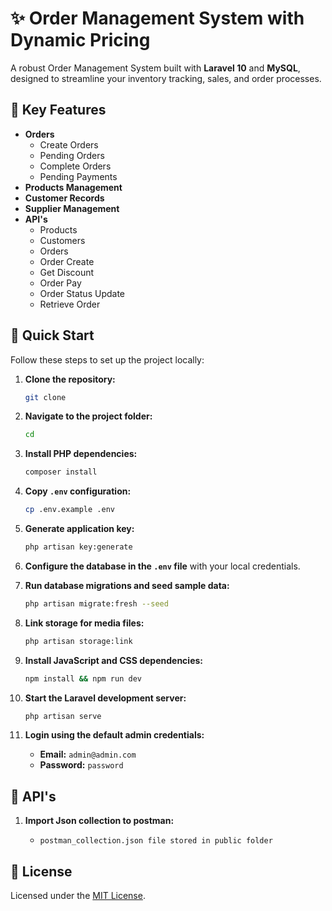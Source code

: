 # ✨ Order Management System with Dynamic Pricing

A robust Order Management System built with **Laravel 10** and **MySQL**, designed to streamline your inventory tracking, sales, and order processes.

## 🌟 Key Features

- **Orders**
  - Create Orders
  - Pending Orders
  - Complete Orders
  - Pending Payments
- **Products Management**
- **Customer Records**
- **Supplier Management**
- **API's**
  - Products
  - Customers
  - Orders
  - Order Create
  - Get Discount
  - Order Pay
  - Order Status Update
  - Retrieve Order

## 🚀 Quick Start

Follow these steps to set up the project locally:

1. **Clone the repository:**

    ```bash
    git clone
    ```

2. **Navigate to the project folder:**

    ```bash
    cd
    ```

3. **Install PHP dependencies:**

    ```bash
    composer install
    ```

4. **Copy `.env` configuration:**

    ```bash
    cp .env.example .env
    ```

5. **Generate application key:**

    ```bash
    php artisan key:generate
    ```

6. **Configure the database in the `.env` file** with your local credentials.

7. **Run database migrations and seed sample data:**

    ```bash
    php artisan migrate:fresh --seed
    ```

8. **Link storage for media files:**

    ```bash
    php artisan storage:link
    ```

9. **Install JavaScript and CSS dependencies:**

    ```bash
    npm install && npm run dev
    ```

10. **Start the Laravel development server:**

    ```bash
    php artisan serve
    ```

11. **Login using the default admin credentials:**

    - **Email:** `admin@admin.com`
    - **Password:** `password`

## 🚀 API's

1. **Import Json collection to postman:**

    - `postman_collection.json file stored in public folder`

## 📄 License

Licensed under the [MIT License](LICENSE).
